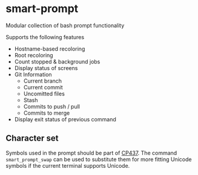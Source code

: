 # smart-prompt
Modular collection of bash prompt functionality

Supports the following features
- Hostname-based recoloring
- Root recoloring
- Count stopped & background jobs
- Display status of screens
- Git Information
  - Current branch
  - Current commit
  - Uncomitted files
  - Stash
  - Commits to push / pull
  - Commits to merge
- Display exit status of previous command

## Character set
Symbols used in the prompt should be part of [CP437](https://en.wikipedia.org/wiki/Code_page_437). The command `smart_prompt_swap` can be used to substitute them for more fitting Unicode symbols if the current terminal supports Unicode.
